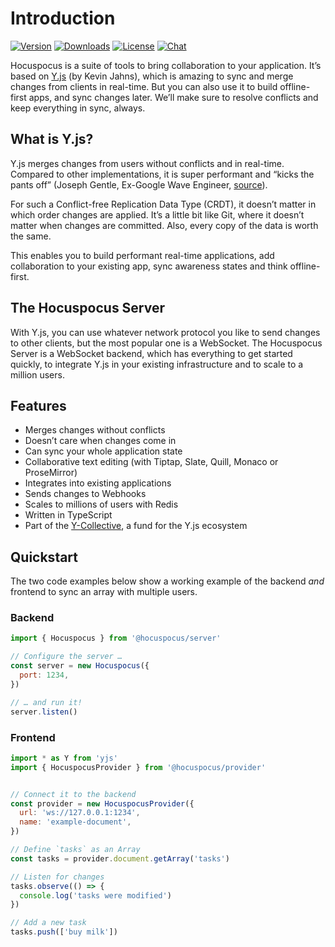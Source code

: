 # Introduction
[![Version](https://img.shields.io/npm/v/@hocuspocus/server.svg?label=version)](https://www.npmjs.com/package/@hocuspocus/server)
[![Downloads](https://img.shields.io/npm/dm/@hocuspocus/server.svg)](https://npmcharts.com/compare/@hocuspocus/server?minimal=true)
[![License](https://img.shields.io/npm/l/@hocuspocus/server.svg)](https://www.npmjs.com/package/@hocuspocus/server)
[![Chat](https://img.shields.io/badge/chat-on%20discord-7289da.svg?sanitize=true)](https://discord.gg/WtJ49jGshW)

Hocuspocus is a suite of tools to bring collaboration to your application. It’s based on [Y.js](https://github.com/yjs/yjs) (by Kevin Jahns), which is amazing to sync and merge changes from clients in real-time. But you can also use it to build offline-first apps, and sync changes later. We’ll make sure to resolve conflicts and keep everything in sync, always.

## What is Y.js?
Y.js merges changes from users without conflicts and in real-time. Compared to other implementations, it is super performant and “kicks the pants off” (Joseph Gentle, Ex-Google Wave Engineer, [source](https://josephg.com/blog/crdts-are-the-future/)).

For such a Conflict-free Replication Data Type (CRDT), it doesn’t matter in which order changes are applied. It’s a little bit like Git, where it doesn’t matter when changes are committed. Also, every copy of the data is worth the same.

This enables you to build performant real-time applications, add collaboration to your existing app, sync awareness states and think offline-first.

## The Hocuspocus Server
With Y.js, you can use whatever network protocol you like to send changes to other clients, but the most popular one is a WebSocket. The Hocuspocus Server is a WebSocket backend, which has everything to get started quickly, to integrate Y.js in your existing infrastructure and to scale to a million users.

## Features
* Merges changes without conflicts
* Doesn’t care when changes come in
* Can sync your whole application state
* Collaborative text editing (with Tiptap, Slate, Quill, Monaco or ProseMirror)
* Integrates into existing applications
* Sends changes to Webhooks
* Scales to millions of users with Redis
* Written in TypeScript
* Part of the [Y-Collective](https://opencollective.com/y-collective), a fund for the Y.js ecosystem

## Quickstart
The two code examples below show a working example of the backend *and* frontend to sync an array with multiple users.

### Backend
```js
import { Hocuspocus } from '@hocuspocus/server'

// Configure the server …
const server = new Hocuspocus({
  port: 1234,
})

// … and run it!
server.listen()
```

### Frontend
```js
import * as Y from 'yjs'
import { HocuspocusProvider } from '@hocuspocus/provider'


// Connect it to the backend
const provider = new HocuspocusProvider({
  url: 'ws://127.0.0.1:1234',
  name: 'example-document',
})

// Define `tasks` as an Array
const tasks = provider.document.getArray('tasks')

// Listen for changes
tasks.observe(() => {
  console.log('tasks were modified')
})

// Add a new task
tasks.push(['buy milk'])
```

